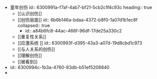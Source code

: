 - 童年创伤
  id:: 6300991a-f7af-4ab7-bf21-5cb2c1f4c93c
  heading:: true
	- [[认识创伤]]
	- [[创伤层面]]
	  id:: 6b6b146a-bdaa-4372-b8f0-1a07d1b1ec8f
	  collapsed:: true
		- id:: a84b6fc8-44ac-466f-96df-17de25a330c2
	- [[重复性关系]]
	- [[应激系统 ]]
	  id:: 6300993f-d395-43a3-a07d-19d8cbd1c973
	- [[与人关系的创伤]]
	- [[理解创伤]]
	- [[被看到]]
- id:: 6300994c-1b3a-4760-83db-b51ef5208840
-